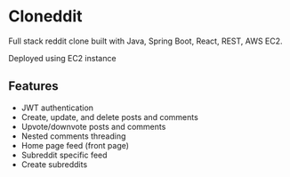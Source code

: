 # Cloneddit

Full stack reddit clone built with Java, Spring Boot, React, REST, AWS EC2.

Deployed using EC2 instance



## Features
- JWT authentication
- Create, update, and delete posts and comments
- Upvote/downvote posts and comments
- Nested comments threading
- Home page feed (front page)
- Subreddit specific feed
- Create subreddits
